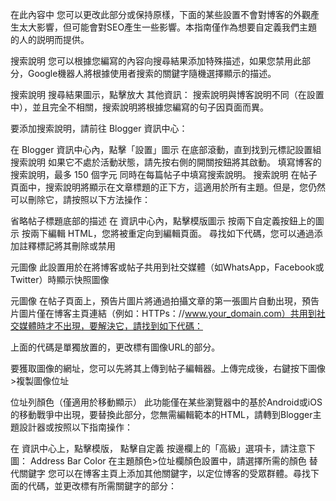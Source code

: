 在此內容中
您可以更改此部分或保持原樣，下面的某些設置不會對博客的外觀產生太大影響，但可能會對SEO產生一些影響。本指南僅作為想要自定義我們主題的人的説明而提供。

搜索說明
您可以根據您編寫的內容向搜尋結果添加特殊描述，如果您禁用此部分，Google機器人將根據使用者搜索的關鍵字隨機選擇顯示的描述。

搜索說明
搜尋結果圖示，點擊放大
其他資訊：
搜索說明與博客說明不同（在設置中），並且完全不相關，搜索說明將根據您編寫的句子因頁面而異。

要添加搜索說明，請前往 Blogger 資訊中心：

在 Blogger 資訊中心內，點擊「設置」圖示
在底部滾動，直到找到元標記設置組
搜索說明
如果它不處於活動狀態，請先按右側的開關按鈕將其啟動。
填寫博客的搜索說明，最多 150 個字元
同時在每篇帖子中填寫搜索說明。
搜索說明
在帖子頁面中，搜索說明將顯示在文章標題的正下方，這適用於所有主題。但是，您仍然可以刪除它，請按照以下方法操作：

省略帖子標題底部的描述
在  資訊中心內，點擊模版圖示
按兩下自定義按鈕上的圖示
按兩下編輯 HTML，您將被重定向到編輯頁面。
尋找如下代碼，您可以通過添加註釋標記將其刪除或禁用<!-- -->
 
元圖像
此設置用於在將博客或帖子共用到社交媒體（如WhatsApp，Facebook或Twitter）時顯示快照圖像

元圖像
在帖子頁面上，預告片圖片將通過拍攝文章的第一張圖片自動出現，預告片圖片僅在博客主頁連結（例如：HTTPs：//www.your_domain.com）共用到社交媒體時才不出現，要解決它，請找到如下代碼：

<meta content='Add_your_image_url_here' property='og:image'/>
<meta content='Add_your_image_url_here' name='twitter:image:src'/>
上面的代碼是單獨放置的，更改標有圖像URL的部分。

要獲取圖像的網址，您可以先將其上傳到帖子編輯器。上傳完成後，右鍵按下圖像>複製圖像位址

位址列顏色（僅適用於移動顯示）
此功能僅在某些瀏覽器中的基於Android或iOS的移動戰爭中出現，要替換此部分，您無需編輯範本的HTML，請轉到Blogger主題設計器或按照以下指南操作：

在  資訊中心上，點擊模版，
點擊自定義
按邊欄上的「高級」選項卡，請注意下圖：
Address Bar Color
在主題顏色>位址欄顏色設置中，請選擇所需的顏色
替代關鍵字
您可以在博客主頁上添加其他關鍵字，以定位博客的受眾群體。尋找下面的代碼，並更改標有所需關鍵字的部分：
